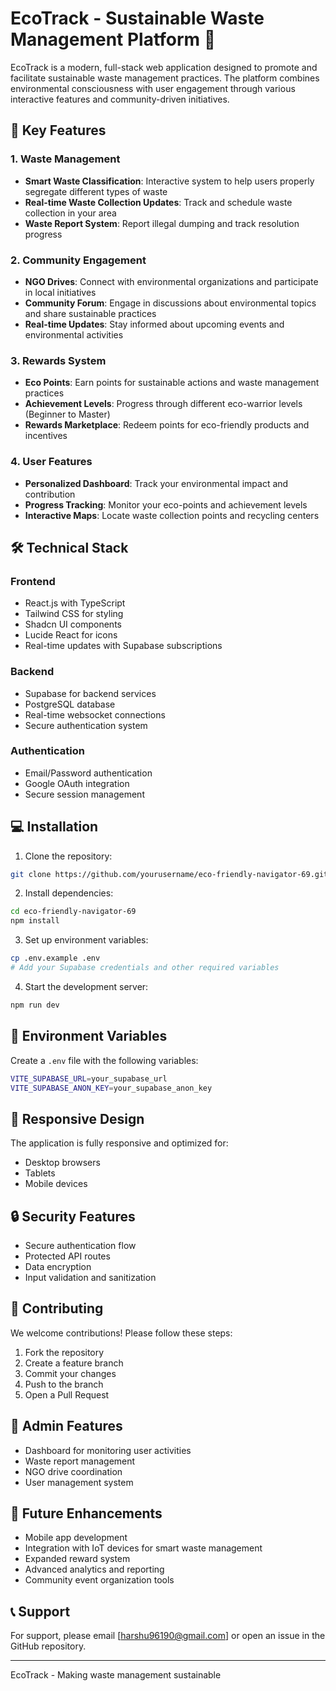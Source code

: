 # EcoTrack - Sustainable Waste Management Platform 🌱

EcoTrack is a modern, full-stack web application designed to promote and facilitate sustainable waste management practices. The platform combines environmental consciousness with user engagement through various interactive features and community-driven initiatives.

## 🌟 Key Features

### 1. Waste Management
- **Smart Waste Classification**: Interactive system to help users properly segregate different types of waste
- **Real-time Waste Collection Updates**: Track and schedule waste collection in your area
- **Waste Report System**: Report illegal dumping and track resolution progress

### 2. Community Engagement
- **NGO Drives**: Connect with environmental organizations and participate in local initiatives
- **Community Forum**: Engage in discussions about environmental topics and share sustainable practices
- **Real-time Updates**: Stay informed about upcoming events and environmental activities

### 3. Rewards System
- **Eco Points**: Earn points for sustainable actions and waste management practices
- **Achievement Levels**: Progress through different eco-warrior levels (Beginner to Master)
- **Rewards Marketplace**: Redeem points for eco-friendly products and incentives

### 4. User Features
- **Personalized Dashboard**: Track your environmental impact and contribution
- **Progress Tracking**: Monitor your eco-points and achievement levels
- **Interactive Maps**: Locate waste collection points and recycling centers

## 🛠️ Technical Stack

### Frontend
- React.js with TypeScript
- Tailwind CSS for styling
- Shadcn UI components
- Lucide React for icons
- Real-time updates with Supabase subscriptions

### Backend
- Supabase for backend services
- PostgreSQL database
- Real-time websocket connections
- Secure authentication system

### Authentication
- Email/Password authentication
- Google OAuth integration
- Secure session management

## 💻 Installation

1. Clone the repository:
```bash
git clone https://github.com/yourusername/eco-friendly-navigator-69.git
```

2. Install dependencies:
```bash
cd eco-friendly-navigator-69
npm install
```

3. Set up environment variables:
```bash
cp .env.example .env
# Add your Supabase credentials and other required variables
```

4. Start the development server:
```bash
npm run dev
```

## 🔐 Environment Variables

Create a `.env` file with the following variables:
```bash
VITE_SUPABASE_URL=your_supabase_url
VITE_SUPABASE_ANON_KEY=your_supabase_anon_key
```

## 📱 Responsive Design

The application is fully responsive and optimized for:
- Desktop browsers
- Tablets
- Mobile devices

## 🔒 Security Features

- Secure authentication flow
- Protected API routes
- Data encryption
- Input validation and sanitization

## 🤝 Contributing

We welcome contributions! Please follow these steps:

1. Fork the repository
2. Create a feature branch
3. Commit your changes
4. Push to the branch
5. Open a Pull Request

## 👥 Admin Features

- Dashboard for monitoring user activities
- Waste report management
- NGO drive coordination
- User management system

## 🎯 Future Enhancements

- Mobile app development
- Integration with IoT devices for smart waste management
- Expanded reward system
- Advanced analytics and reporting
- Community event organization tools

## 📞 Support

For support, please email [harshu96190@gmail.com] or open an issue in the GitHub repository.

---

EcoTrack - Making waste management sustainable
